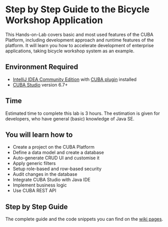 # Step by Step Guide to the Bicycle Workshop Application

This Hands-on-Lab covers basic and most used features of the CUBA Platform, including development approach and runtime features of the platform. It will learn you how to accelerate development of enterprise applications, taking bicycle workshop system as an example. 

## Environment Required
* [IntelliJ IDEA Community Edition](https://www.jetbrains.com/idea/download/) with [CUBA plugin](https://plugins.jetbrains.com/plugin/7249?pr=) installed
* [CUBA Studio](https://www.cuba-platform.com/download) version 6.7+

## Time
 Estimated time to complete this lab is 3 hours.
 The estimation is given for developers,
who have general (basic) knowledge
of Java SE.

## You will learn how to
 * Create a project on the CUBA Platform
 * Define a data model and create a database
 * Auto-generate CRUD UI and customise it
 * Apply generic filters
 * Setup role-based and row-based security
 * Audit changes in the database
 * Integrate CUBA Studio with Java IDE
 * Implement business logic
 * Use CUBA REST API

## Step by Step Guide
The complete guide and the code snippets you can find on the [wiki pages](https://github.com/cuba-platform/workshop/wiki). 
